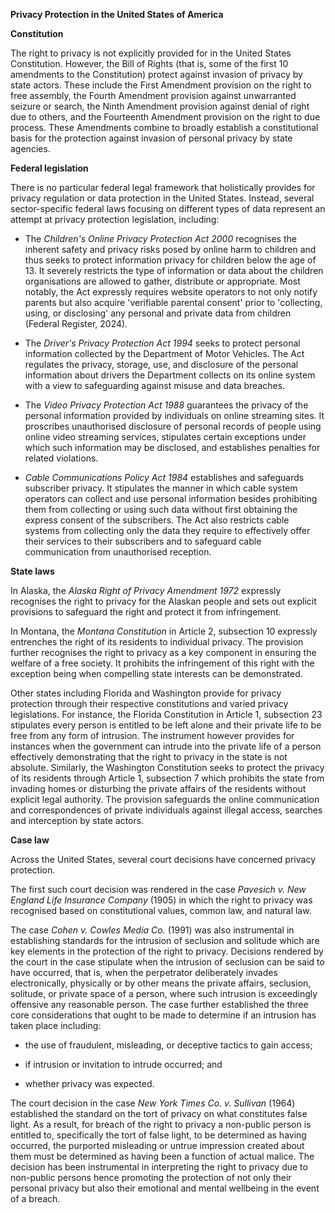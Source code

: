 **Privacy Protection in the United States of America**

**Constitution**

The right to privacy is not explicitly provided for in the United States
Constitution. However, the Bill of Rights (that is, some of the first 10
amendments to the Constitution) protect against invasion of privacy by
state actors. These include the First Amendment provision on the right
to free assembly, the Fourth Amendment provision against unwarranted
seizure or search, the Ninth Amendment provision against denial of right
due to others, and the Fourteenth Amendment provision on the right to
due process. These Amendments combine to broadly establish a
constitutional basis for the protection against invasion of personal
privacy by state agencies.

**Federal legislation**

There is no particular federal legal framework that holistically
provides for privacy regulation or data protection in the United States.
Instead, several sector-specific federal laws focusing on different
types of data represent an attempt at privacy protection legislation,
including:

-   The *Children's Online Privacy Protection Act 2000* recognises the
    inherent safety and privacy risks posed by online harm to children
    and thus seeks to protect information privacy for children below the
    age of 13. It severely restricts the type of information or data
    about the children organisations are allowed to gather, distribute
    or appropriate. Most notably, the Act expressly requires website
    operators to not only notify parents but also acquire 'verifiable
    parental consent' prior to 'collecting, using, or disclosing' any
    personal and private data from children (Federal Register, 2024).

<!-- -->

-   The *Driver's Privacy Protection Act 1994* seeks to protect personal
    information collected by the Department of Motor Vehicles. The Act
    regulates the privacy, storage, use, and disclosure of the personal
    information about drivers the Department collects on its online
    system with a view to safeguarding against misuse and data breaches.

<!-- -->

-   The *Video Privacy Protection Act 1988* guarantees the privacy of
    the personal information provided by individuals on online streaming
    sites. It proscribes unauthorised disclosure of personal records of
    people using online video streaming services, stipulates certain
    exceptions under which such information may be disclosed, and
    establishes penalties for related violations.

<!-- -->

-   *Cable Communications Policy Act 1984* establishes and safeguards
    subscriber privacy. It stipulates the manner in which cable system
    operators can collect and use personal information besides
    prohibiting them from collecting or using such data without first
    obtaining the express consent of the subscribers. The Act also
    restricts cable systems from collecting only the data they require
    to effectively offer their services to their subscribers and to
    safeguard cable communication from unauthorised reception.

**State laws**

In Alaska, the *Alaska Right of Privacy Amendment 1972* expressly
recognises the right to privacy for the Alaskan people and sets out
explicit provisions to safeguard the right and protect it from
infringement.

In Montana, the *Montana Constitution* in Article 2, subsection 10
expressly entrenches the right of its residents to individual privacy.
The provision further recognises the right to privacy as a key component
in ensuring the welfare of a free society. It prohibits the infringement
of this right with the exception being when compelling state interests
can be demonstrated.

Other states including Florida and Washington provide for privacy
protection through their respective constitutions and varied privacy
legislations. For instance, the Florida Constitution in Article 1,
subsection 23 stipulates every person is entitled to be left alone and
their private life to be free from any form of intrusion. The instrument
however provides for instances when the government can intrude into the
private life of a person effectively demonstrating that the right to
privacy in the state is not absolute. Similarly, the Washington
Constitution seeks to protect the privacy of its residents through
Article 1, subsection 7 which prohibits the state from invading homes or
disturbing the private affairs of the residents without explicit legal
authority. The provision safeguards the online communication and
correspondences of private individuals against illegal access, searches
and interception by state actors.

**Case law**

Across the United States, several court decisions have concerned privacy
protection.

The first such court decision was rendered in the case *Pavesich v. New
England Life Insurance Company* (1905) in which the right to privacy was
recognised based on constitutional values, common law, and natural law.

The case *Cohen v. Cowles Media Co.* (1991) was also instrumental in
establishing standards for the intrusion of seclusion and solitude which
are key elements in the protection of the right to privacy. Decisions
rendered by the court in the case stipulate when the intrusion of
seclusion can be said to have occurred, that is, when the perpetrator
deliberately invades electronically, physically or by other means the
private affairs, seclusion, solitude, or private space of a person,
where such intrusion is exceedingly offensive any reasonable person. The
case further established the three core considerations that ought to be
made to determine if an intrusion has taken place including:

-   the use of fraudulent, misleading, or deceptive tactics to gain
    access;

-   if intrusion or invitation to intrude occurred; and

-   whether privacy was expected.

The court decision in the case *New York Times Co. v. Sullivan* (1964)
established the standard on the tort of privacy on what constitutes
false light. As a result, for breach of the right to privacy a
non-public person is entitled to, specifically the tort of false light,
to be determined as having occurred, the purported misleading or untrue
impression created about them must be determined as having been a
function of actual malice. The decision has been instrumental in
interpreting the right to privacy due to non-public persons hence
promoting the protection of not only their personal privacy but also
their emotional and mental wellbeing in the event of a breach.
